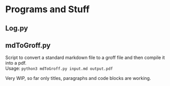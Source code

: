 # Programs and Stuff

## Log.py



## mdToGroff.py

Script to convert a standard markdown file to a groff file and then compile it into a pdf.  
Usage: `python3 mdToGroff.py input.md output.pdf`

Very WIP, so far only titles, paragraphs and code blocks are working. 
